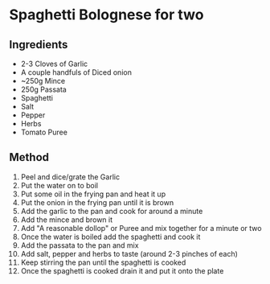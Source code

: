 # Spaghetti Bolognese for two
## Ingredients
* 2-3 Cloves of Garlic
* A couple handfuls of Diced onion
* ~250g Mince
* 250g Passata
* Spaghetti
* Salt
* Pepper
* Herbs
* Tomato Puree

## Method
1. Peel and dice/grate the Garlic
2. Put the water on to boil
3. Put some oil in the frying pan and heat it up
4. Put the onion in the frying pan until it is brown
5. Add the garlic to the pan and cook for around a minute
6. Add the mince and brown it
7. Add "A reasonable dollop" or Puree and mix together for a minute or two
8. Once the water is boiled add the spaghetti and cook it
9. Add the passata to the pan and mix
10. Add salt, pepper and herbs to taste (around 2-3 pinches of each)
11. Keep stirring the pan until the spaghetti is cooked
12. Once the spaghetti is cooked drain it and put it onto the plate
